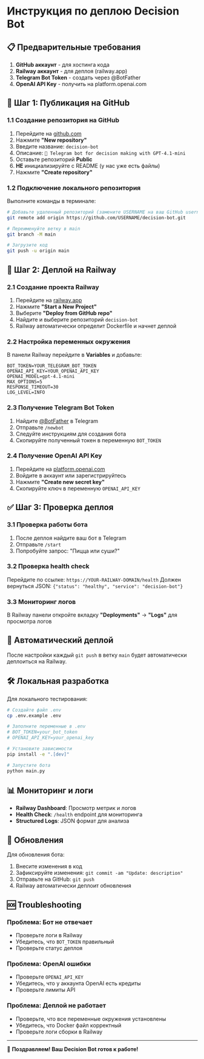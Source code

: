 # Инструкция по деплою Decision Bot

## 📋 Предварительные требования

1. **GitHub аккаунт** - для хостинга кода
2. **Railway аккаунт** - для деплоя (railway.app)
3. **Telegram Bot Token** - создать через @BotFather
4. **OpenAI API Key** - получить на platform.openai.com

## 🔧 Шаг 1: Публикация на GitHub

### 1.1 Создание репозитория на GitHub
1. Перейдите на [github.com](https://github.com)
2. Нажмите **"New repository"**
3. Введите название: `decision-bot`
4. Описание: `🤖 Telegram bot for decision making with GPT-4.1-mini`
5. Оставьте репозиторий **Public**
6. **НЕ** инициализируйте с README (у нас уже есть файлы)
7. Нажмите **"Create repository"**

### 1.2 Подключение локального репозитория
Выполните команды в терминале:

```bash
# Добавьте удаленный репозиторий (замените USERNAME на ваш GitHub username)
git remote add origin https://github.com/USERNAME/decision-bot.git

# Переименуйте ветку в main
git branch -M main

# Загрузите код
git push -u origin main
```

## 🚀 Шаг 2: Деплой на Railway

### 2.1 Создание проекта Railway
1. Перейдите на [railway.app](https://railway.app)
2. Нажмите **"Start a New Project"**
3. Выберите **"Deploy from GitHub repo"**
4. Найдите и выберите репозиторий `decision-bot`
5. Railway автоматически определит Dockerfile и начнет деплой

### 2.2 Настройка переменных окружения
В панели Railway перейдите в **Variables** и добавьте:

```
BOT_TOKEN=YOUR_TELEGRAM_BOT_TOKEN
OPENAI_API_KEY=YOUR_OPENAI_API_KEY
OPENAI_MODEL=gpt-4.1-mini
MAX_OPTIONS=5
RESPONSE_TIMEOUT=30
LOG_LEVEL=INFO
```

### 2.3 Получение Telegram Bot Token
1. Найдите [@BotFather](https://t.me/botfather) в Telegram
2. Отправьте `/newbot`
3. Следуйте инструкциям для создания бота
4. Скопируйте полученный токен в переменную `BOT_TOKEN`

### 2.4 Получение OpenAI API Key
1. Перейдите на [platform.openai.com](https://platform.openai.com/api-keys)
2. Войдите в аккаунт или зарегистрируйтесь
3. Нажмите **"Create new secret key"**
4. Скопируйте ключ в переменную `OPENAI_API_KEY`

## ✅ Шаг 3: Проверка деплоя

### 3.1 Проверка работы бота
1. После деплоя найдите ваш бот в Telegram
2. Отправьте `/start`
3. Попробуйте запрос: "Пицца или суши?"

### 3.2 Проверка health check
Перейдите по ссылке: `https://YOUR-RAILWAY-DOMAIN/health`
Должен вернуться JSON: `{"status": "healthy", "service": "decision-bot"}`

### 3.3 Мониторинг логов
В Railway панели откройте вкладку **"Deployments"** → **"Logs"** для просмотра логов

## 🔄 Автоматический деплой

После настройки каждый `git push` в ветку `main` будет автоматически деплоиться на Railway.

## 🛠️ Локальная разработка

Для локального тестирования:

```bash
# Создайте файл .env
cp .env.example .env

# Заполните переменные в .env
# BOT_TOKEN=your_bot_token
# OPENAI_API_KEY=your_openai_key

# Установите зависимости
pip install -e ".[dev]"

# Запустите бота
python main.py
```

## 📊 Мониторинг и логи

- **Railway Dashboard**: Просмотр метрик и логов
- **Health Check**: `/health` endpoint для мониторинга
- **Structured Logs**: JSON формат для анализа

## 🔧 Обновления

Для обновления бота:
1. Внесите изменения в код
2. Зафиксируйте изменения: `git commit -am "Update: description"`
3. Отправьте на GitHub: `git push`
4. Railway автоматически деплоит обновления

## 🆘 Troubleshooting

### Проблема: Бот не отвечает
- Проверьте логи в Railway
- Убедитесь, что `BOT_TOKEN` правильный
- Проверьте статус деплоя

### Проблема: OpenAI ошибки
- Проверьте `OPENAI_API_KEY`
- Убедитесь, что у аккаунта OpenAI есть кредиты
- Проверьте лимиты API

### Проблема: Деплой не работает
- Проверьте, что все переменные окружения установлены
- Убедитесь, что Docker файл корректный
- Проверьте логи сборки в Railway

---

🎉 **Поздравляем! Ваш Decision Bot готов к работе!** 